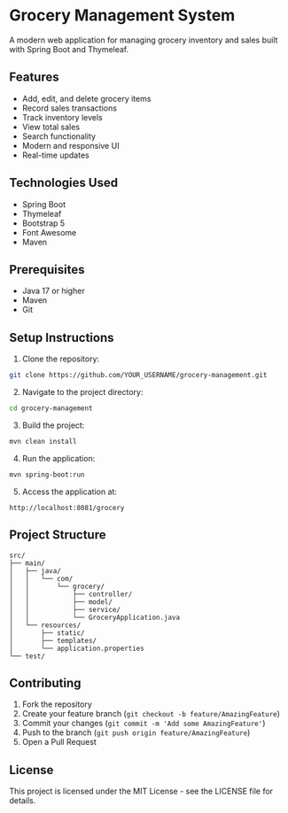 # Grocery Management System

A modern web application for managing grocery inventory and sales built with Spring Boot and Thymeleaf.

## Features

- Add, edit, and delete grocery items
- Record sales transactions
- Track inventory levels
- View total sales
- Search functionality
- Modern and responsive UI
- Real-time updates

## Technologies Used

- Spring Boot
- Thymeleaf
- Bootstrap 5
- Font Awesome
- Maven

## Prerequisites

- Java 17 or higher
- Maven
- Git

## Setup Instructions

1. Clone the repository:
```bash
git clone https://github.com/YOUR_USERNAME/grocery-management.git
```

2. Navigate to the project directory:
```bash
cd grocery-management
```

3. Build the project:
```bash
mvn clean install
```

4. Run the application:
```bash
mvn spring-boot:run
```

5. Access the application at:
```
http://localhost:8081/grocery
```

## Project Structure

```
src/
├── main/
│   ├── java/
│   │   └── com/
│   │       └── grocery/
│   │           ├── controller/
│   │           ├── model/
│   │           ├── service/
│   │           └── GroceryApplication.java
│   └── resources/
│       ├── static/
│       ├── templates/
│       └── application.properties
└── test/
```

## Contributing

1. Fork the repository
2. Create your feature branch (`git checkout -b feature/AmazingFeature`)
3. Commit your changes (`git commit -m 'Add some AmazingFeature'`)
4. Push to the branch (`git push origin feature/AmazingFeature`)
5. Open a Pull Request

## License

This project is licensed under the MIT License - see the LICENSE file for details. 